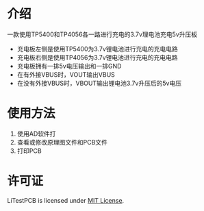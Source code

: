 # 介绍
一款使用TP5400和TP4056各一路进行充电的3.7v理电池充电5v升压板
* 充电板左侧是使用TP5400为3.7v锂电池进行充电的充电电路
* 充电板右侧是使用TP4056为3.7v锂电池进行充电的充电电路
* 充电板拥有一排5v电压输出和一排GND
* 在有外接VBUS时，VOUT输出VBUS
* 在没有外接VBUS时，VBOUT输出锂电池3.7v升压后的5v电压

# 使用方法
1. 使用AD软件打
2. 查看或修改原理图文件和PCB文件
3. 打印PCB


# 许可证
LiTestPCB is licensed under [MIT License](https://github.com/eternalchn/LiTestPCB/blob/master/LICENSE).
